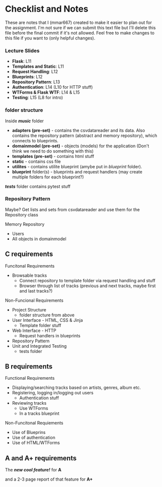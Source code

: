 # Checklist and Notes

These are notes that I (mmar667) created to make it easier to plan out for the assignment. I'm not sure if we can submit this text file but I'll delete this file before the final commit if it's not allowed. Feel free to make changes to this file if you want to (only helpful changes).

### Lecture Slides
- **Flask**: L11
- **Templates and Static**: L11
- **Request Handling**: L12
- **Blueprints**: L12
- **Repository Pattern**: L13
- **Authentication**: L14 (L10 for HTTP stuff)
- **WTForms & Flask WTF**: L14 & L15
- **Testing**: L15 (L8 for intro)

### folder structure

Inside ***music*** folder
- **adapters (pre-set)** - contains the csvdatareader and its data. Also contains the repository pattern (abstract and memory repository), which connects to blueprints.
- **domainmodel (pre-set)** - objects (models) for the application (Don't think we need to do something with this)
- **templates (pre-set)** - contains html stuff
- **static** - contains css file
- **utilites** - contains utilite blueprint (amybe put in *blueprint* folder).
- **blueprint** folder(s) - blueprints and request handlers (may create multiple folders for each blueprint?)

 ***tests*** folder contains pytest stuff

### Repository Pattern

Maybe? Get lists and sets from csvdatareader and use them for the Repository class

Memory Repository
- Users
- All objects in domainmodel

## C requirements

Funcitonal Requirements
- Browsable tracks
    - Connect repository to template folder via request handling and stuff
    - Browser through list of tracks (previous and next tracks, maybe first and last tracks?)

Non-Funcional Requirements
- Project Structure
    - folder structure from above
- User Interface - HTML, CSS & Jinja
    - Template folder stuff
- Web Interface - HTTP
    - Request handlers in blueprints
- Repository Pattern
- Unit and Integrated Testing
    - tests folder

## B requirements

Functional Requirements
- Displaying/searching tracks based on artists, genres, album etc. 
- Registering, logging in/logging out users
    - Authentication stuff
- Reviewing tracks
    - Use WTForms
    - In a tracks blueprint

Non-Funcitonal Requiements
- Use of Blueprins
- Use of authentication
- Use of HTML/WTForms

## A and A+ requirements

The ***new cool feature!*** for **A**

and a 2-3 page report of that feature for **A+**
